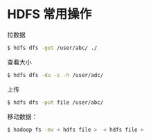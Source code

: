 # HDFS 常用操作

拉数据

```bash
$ hdfs dfs -get /user/abc/ ./
```

查看大小

```bash
$ hdfs dfs -du -s -h /user/adc/
```

上传

```bash
$ hdfs dfs -put file /user/abc/
```

移动数据：

```bash
$ hadoop fs -mv < hdfs file >  < hdfs file >
```

